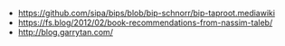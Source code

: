 - https://github.com/sipa/bips/blob/bip-schnorr/bip-taproot.mediawiki
- https://fs.blog/2012/02/book-recommendations-from-nassim-taleb/
- http://blog.garrytan.com/
